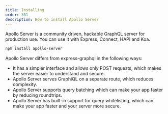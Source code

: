```yaml
---
title: Installing
order: 301
description: How to install Apollo Server
---
```


Apollo Server is a community driven, hackable GraphQL server for production use. You can use it with Express, Connect, HAPI and Koa.


```txt
npm install apollo-server
```

Apollo Server differs from express-graphql in the following ways:
- It has a simpler interface and allows only POST requests, which makes the server easier to understand and secure.
- Apollo Server serves GraphiQL on a separate route, which reduces complexity.
- Apollo Server supports query batching which can make your app faster by reducing roundtrips.
- Apollo Server has built-in support for query whitelisting, which can make your app faster and your server more secure.

